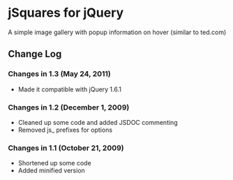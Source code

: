 # jSquares for jQuery

A simple image gallery with popup information on hover (similar to ted.com)

## Change Log

### Changes in 1.3 (May 24, 2011)

* Made it compatible with jQuery 1.6.1

### Changes in 1.2 (December 1, 2009)

* Cleaned up some code and added JSDOC commenting
* Removed js_ prefixes for options

### Changes in 1.1 (October 21, 2009)

* Shortened up some code
* Added minified version

